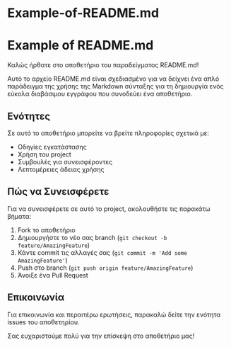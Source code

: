 # Example-of-README.md
# Example of README.md

Καλώς ήρθατε στο αποθετήριο του παραδείγματος README.md!

Αυτό το αρχείο README.md είναι σχεδιασμένο για να δείχνει ένα απλό παράδειγμα της χρήσης της Markdown σύνταξης για τη δημιουργία ενός εύκολα διαβάσιμου εγγράφου που συνοδεύει ένα αποθετήριο.

## Ενότητες

Σε αυτό το αποθετήριο μπορείτε να βρείτε πληροφορίες σχετικά με:

- Οδηγίες εγκατάστασης
- Χρήση του project
- Συμβουλές για συνεισφέροντες
- Λεπτομέρειες άδειας χρήσης

## Πώς να Συνεισφέρετε

Για να συνεισφέρετε σε αυτό το project, ακολουθήστε τις παρακάτω βήματα:

1. Fork το αποθετήριο
2. Δημιουργήστε το νέο σας branch (`git checkout -b feature/AmazingFeature`)
3. Κάντε commit τις αλλαγές σας (`git commit -m 'Add some AmazingFeature'`)
4. Push στο branch (`git push origin feature/AmazingFeature`)
5. Άνοιξε ένα Pull Request

## Επικοινωνία

Για επικοινωνία και περαιτέρω ερωτήσεις, παρακαλώ δείτε την ενότητα issues του αποθετηρίου.

Σας ευχαριστούμε πολύ για την επίσκεψη στο αποθετήριο μας!
